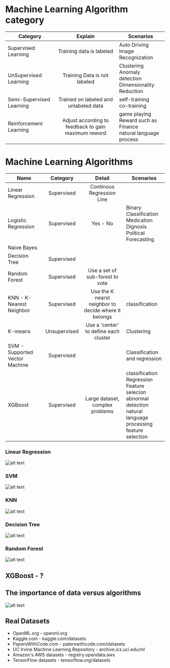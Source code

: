 
# Machine Learning Algorithm category

| Category        |  Explain  | Scenarios           |
| ------------- |:-------------:|----------|
| Supervised Learning | Training data is labeled | Auto Driving <br> Image Recognization |
| UnSupervised Learning | Training Data is not labeled | Clustering <br> Anomaly detection <br> Dimensionality Reduction |
| Semi-Supervised Learning | Trained on labeled and unlabeled data | self-training <br> co-training |
| Reinforcement Learning | Adjust according to feedback to gain maximum reword | game playing <br> Reward such as Finance <br> natural language process |


# Machine Learning Algorithms

| Name          |  Category     | Detail        | Scenarios  |
| ------------- |:-------------:|:-------------:|-----------|
| Linear Regression | Supervised | Continous Regression Line |  |
| Logistic Regression | Supervised | Yes - No | Binary Classification <br> Medication Dignosis <br> Political Forecasting |
| Naive Bayes |  | |
| Decision Tree | Supervised | |
| Random Forest | Supervised | Use a set of sub-forest to vote |
| KNN - K-Nearest Neighbor | Supervised | Use the K nearst neighbor to decide where it belongs | classification |
| K-means | Unsupervised | Use a 'center' to define each cluster | Clustering |
| SVM - Supported Vector Machine | Supervised |  | Classification and regression |
| XGBoost | Supervised | Large dataset,  complex problems | classification <br> Regression <br> Feature selecion <br> abnormal detection <br> natural language processing <br> feature selection |

### Linear Regression
![alt text](images/Linear_Regression.png "Linear Regression - classification")

### SVM
![alt text](images/SVM.png "SVM - classification")

### KNN
![alt text](images/KNN.png "SVM - classification")

### Decision Tree
![alt text](images/Decision_Tree.png "Decision Tree")

### Random Forest
![alt text](images/Random_Forest.png "Random Forest")

## XGBoost - ?


## The importance of data versus algorithms
![alt text](images/data_versus_algorithms.png "Data Versus Algorithms")


## Real Datasets
* OpenML.org - openml.org
* Kaggle.com - kaggle.com/datasets
* PapersWithCode.com - paterswithcode.com/datasets
* UC Irvine Machine Learning Repository - archive.ics.uci.edu/ml
* Amazon's AWS datasets - registry.opendata.aws
* TensorFlow datasets - tensorflow.org/datasets
